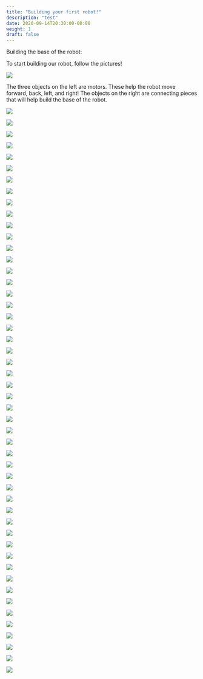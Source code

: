 ```yaml
---
title: "Building your first robot!"
description: "test"
date: 2020-09-14T20:30:00-00:00
weight: 1
draft: false
---
```


Building the base of the robot:

To start building our robot, follow the pictures!

![](../media/Activity1/pic1.JPG)

The three objects on the left are motors. These help the robot move forward, back, left, and right!
The objects on the right are connecting pieces that will help build the base of the robot.

![](../media/Activity1/pic2.JPG)

![](../media/Activity1/pic3.JPG)

![](../media/Activity1/pic4.JPG)

![](../media/Activity1/pic5.JPG)

![](../media/Activity1/pic6.JPG)

![](../media/Activity1/pic7.JPG)

![](../media/Activity1/pic8.JPG)

![](../media/Activity1/pic9.JPG)

![](../media/Activity1/pic10.JPG)

![](../media/Activity1/pic11.JPG)

![](../media/Activity1/pic12.JPG)

![](../media/Activity1/pic13.JPG)

![](../media/Activity1/pic14.JPG)

![](../media/Activity1/pic15.JPG)

![](../media/Activity1/pic16.JPG)

![](../media/Activity1/pic17.JPG)

![](../media/Activity1/pic18.JPG)

![](../media/Activity1/pic19.JPG)

![](../media/Activity1/pic20.JPG)

![](../media/Activity1/pic21.JPG)

![](../media/Activity1/pic22.JPG)

![](../media/Activity1/pic23.JPG)

![](../media/Activity1/pic24.JPG)

![](../media/Activity1/pic25.JPG)

![](../media/Activity1/pic26.JPG)

![](../media/Activity1/pic27a.JPG)

![](../media/Activity1/pic28.JPG)

![](../media/Activity1/pic29.JPG)

![](../media/Activity1/pic30a.JPG)

![](../media/Activity1/pic30b.JPG)

![](../media/Activity1/pic31.JPG)

![](../media/Activity1/pic32.JPG)

![](../media/Activity1/pic33.JPG)

![](../media/Activity1/pic34a.JPG)

![](../media/Activity1/pic34b.JPG)

![](../media/Activity1/pic35.JPG)

![](../media/Activity1/pic36.JPG)

![](../media/Activity1/pic37.JPG)

![](../media/Activity1/pic38.JPG)

![](../media/Activity1/pic39.JPG)

![](../media/Activity1/pic40.JPG)

![](../media/Activity1/pic41.JPG)

![](../media/Activity1/pic42.JPG)

![](../media/Activity1/pic43.JPG)

![](../media/Activity1/pic44a.JPG)

![](../media/Activity1/pic44b.JPG)

![](../media/Activity1/pic45.JPG)

![](../media/Activity1/pic46.JPG)

![](../media/Activity1/pic47.JPG)

![](../media/Activity1/pic48.JPG)